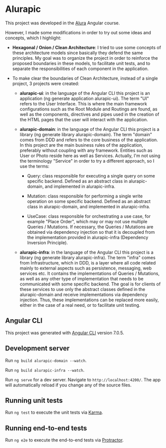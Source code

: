 # Alurapic

This project was developed in the [Alura](https://www.alura.com.br/) Angular course.

However, I made some modifications in order to try out some ideas and concepts, which I highlight:

- **Hexagonal / Onion / Clean Architecture**: I tried to use some concepts of these architecture models since basically they defend the same principles. My goal was to organize the project in order to reinforce the proposed boundaries in these models, to facilitate unit tests, and to separate the responsibilities of each component in the application.

- To make clear the boundaries of Clean Architecture, instead of a single project, 3 projects were created:

    - **alurapic-ui**: in the language of the Angular CLI this project is an application (ng generate application alurapic-ui). The term "UI" refers to the User Interface. This is where the main framework configurations such as the Root Module and Routings are found, as well as the components, directives and pipes used in the creation of the HTML pages that the user will interact with the application.

    - **alurapic-domain**: in the language of the Angular CLI this project is a library (ng generate library alurapic-domain). The term "domain" comes from DDD and refers to the core business of the application. In this project are the main business rules of the application, preferably without coupling with any framework. Entities such as User or Photo reside here as well as Services. Actually, I'm not using the terminology "Service" in order to try a different approach, so I use the terms:

        - Query: class responsible for executing a single query on some specific backend. Defined as an abstract class in alurapic-domain, and implemented in alurapic-infra.

        - Mutation: class responsible for performing a single write operation on some specific backend. Defined as an abstract class in alurapic-domain, and implemented in alurapic-infra.

        - UseCase: class responsible for orchestrating a use case, for example "Place Order", which may or may not use multiple Queries / Mutations. If necessary, the Queries / Mutations are obtained via dependency injection so that it is decoupled from the implementation provided in alurapic-infra (Dependency Inversion Principle).

    - **alurapic-infra**: in the language of the Angular CLI this project is a library (ng generate library alurapic-infra). The term "infra" comes from Infrastructure, which in DDD, is a layer where all code related mainly to external aspects such as persistence, messaging, web services etc. It contains the implementations of Queries / Mutations, as well as any other type of implementation that needs to be communicated with some specific backend. The goal is for clients of these services to use only the abstract classes defined in the alurapic-domain and receive implementations via dependency injection. Thus, these implementations can be replaced more easily, either in the case of a real need, or to facilitate unit testing.

## Angular CLI

This project was generated with [Angular CLI](https://github.com/angular/angular-cli) version 7.0.5.

## Development server

Run `ng build alurapic-domain --watch`.

Run `ng build alurapic-infra --watch`.

Run `ng serve` for a dev server. Navigate to `http://localhost:4200/`. The app will automatically reload if you change any of the source files.

## Running unit tests

Run `ng test` to execute the unit tests via [Karma](https://karma-runner.github.io).

## Running end-to-end tests

Run `ng e2e` to execute the end-to-end tests via [Protractor](http://www.protractortest.org/).

